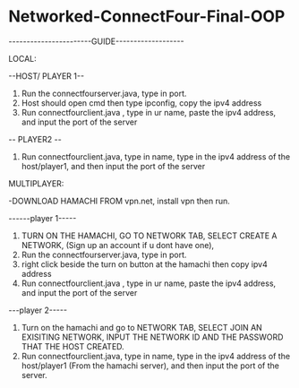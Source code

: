 # Networked-ConnectFour-Final-OOP


-----------------------GUIDE-------------------

LOCAL:

--HOST/ PLAYER 1--
1. Run the connectfourserver.java, type in port.
2. Host should open cmd then type ipconfig, copy the ipv4 address
3. Run connectfourclient.java , type in ur name, paste the ipv4 address, and input the port of the server

-- PLAYER2 --
1. Run connectfourclient.java, type in name, type in the ipv4 address of the host/player1, 
and then input the port of the server



MULTIPLAYER:


-DOWNLOAD HAMACHI FROM vpn.net, install vpn then run.

------player 1-----
1. TURN ON THE HAMACHI, GO TO NETWORK TAB, SELECT CREATE A NETWORK, (Sign up an account if u dont have one),
2. Run the connectfourserver.java, type in port.
3. right click beside the turn on button at the hamachi then copy ipv4 address
4. Run connectfourclient.java , type in ur name, paste the ipv4 address, and input the port of the server


---player 2-----

1. Turn on the hamachi and go to NETWORK TAB, SELECT JOIN AN EXISITING NETWORK, INPUT THE NETWORK ID AND THE PASSWORD THAT THE HOST CREATED.
2. Run connectfourclient.java, type in name, type in the ipv4 address of the host/player1 (From the hamachi server), 
and then input the port of the server.


